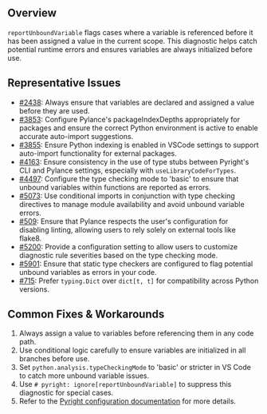 ## Overview

`reportUnboundVariable` flags cases where a variable is referenced before it has been assigned a value in the current scope. This diagnostic helps catch potential runtime errors and ensures variables are always initialized before use.

## Representative Issues

-   [#2438](https://github.com/microsoft/pylance-release/issues/2438): Always ensure that variables are declared and assigned a value before they are used.
-   [#3853](https://github.com/microsoft/pylance-release/issues/3853): Configure Pylance's packageIndexDepths appropriately for packages and ensure the correct Python environment is active to enable accurate auto-import suggestions.
-   [#3855](https://github.com/microsoft/pylance-release/issues/3855): Ensure Python indexing is enabled in VSCode settings to support auto-import functionality for external packages.
-   [#4163](https://github.com/microsoft/pylance-release/issues/4163): Ensure consistency in the use of type stubs between Pyright's CLI and Pylance settings, especially with `useLibraryCodeForTypes`.
-   [#4497](https://github.com/microsoft/pylance-release/issues/4497): Configure the type checking mode to 'basic' to ensure that unbound variables within functions are reported as errors.
-   [#5073](https://github.com/microsoft/pylance-release/issues/5073): Use conditional imports in conjunction with type checking directives to manage module availability and avoid unbound variable errors.
-   [#509](https://github.com/microsoft/pylance-release/issues/509): Ensure that Pylance respects the user's configuration for disabling linting, allowing users to rely solely on external tools like flake8.
-   [#5200](https://github.com/microsoft/pylance-release/issues/5200): Provide a configuration setting to allow users to customize diagnostic rule severities based on the type checking mode.
-   [#5901](https://github.com/microsoft/pylance-release/issues/5901): Ensure that static type checkers are configured to flag potential unbound variables as errors in your code.
-   [#715](https://github.com/microsoft/pylance-release/issues/715): Prefer `typing.Dict` over `dict[t, t]` for compatibility across Python versions.

## Common Fixes & Workarounds

1. Always assign a value to variables before referencing them in any code path.
2. Use conditional logic carefully to ensure variables are initialized in all branches before use.
3. Set `python.analysis.typeCheckingMode` to 'basic' or stricter in VS Code to catch more unbound variable issues.
4. Use `# pyright: ignore[reportUnboundVariable]` to suppress this diagnostic for special cases.
5. Refer to the [Pyright configuration documentation](https://github.com/microsoft/pyright/blob/main/docs/configuration.md#reportUnboundVariable) for more details.
